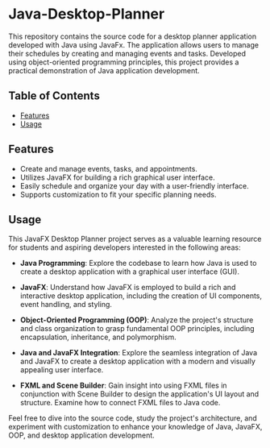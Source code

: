 # Java-Desktop-Planner
This repository contains the source code for a desktop planner application developed with Java using JavaFx. The application allows users to manage their schedules by creating and managing events and tasks. Developed using object-oriented programming principles, this project provides a practical demonstration of Java application development.

## Table of Contents
- [Features](#features)
- [Usage](#usage)

## Features

- Create and manage events, tasks, and appointments.
- Utilizes JavaFX for building a rich graphical user interface.
- Easily schedule and organize your day with a user-friendly interface.
- Supports customization to fit your specific planning needs.

## Usage

This JavaFX Desktop Planner project serves as a valuable learning resource for students and aspiring developers interested in the following areas:

- **Java Programming**: Explore the codebase to learn how Java is used to create a desktop application with a graphical user interface (GUI).

- **JavaFX**: Understand how JavaFX is employed to build a rich and interactive desktop application, including the creation of UI components, event handling, and styling.

- **Object-Oriented Programming (OOP)**: Analyze the project's structure and class organization to grasp fundamental OOP principles, including encapsulation, inheritance, and polymorphism.

- **Java and JavaFX Integration**: Explore the seamless integration of Java and JavaFX to create a desktop application with a modern and visually appealing user interface.

- **FXML and Scene Builder**: Gain insight into using FXML files in conjunction with Scene Builder to design the application's UI layout and structure. Examine how to connect FXML files to Java code.

Feel free to dive into the source code, study the project's architecture, and experiment with customization to enhance your knowledge of Java, JavaFX, OOP, and desktop application development.
